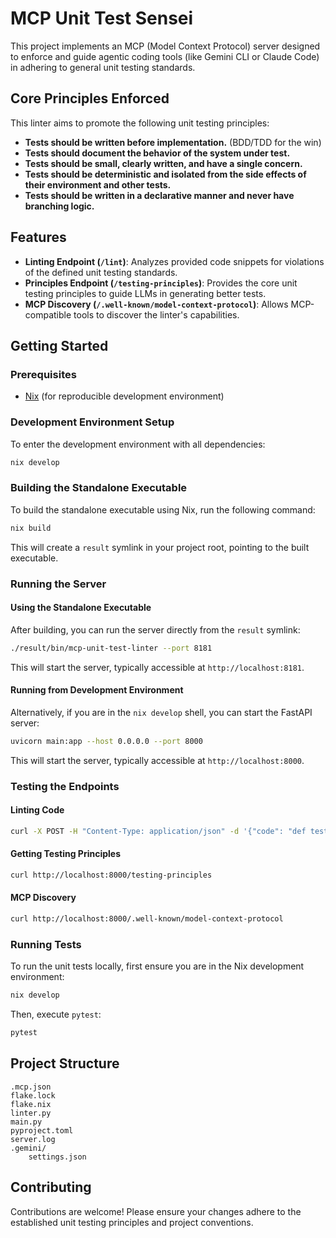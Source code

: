# MCP Unit Test Sensei

This project implements an MCP (Model Context Protocol) server designed to enforce and guide agentic coding tools (like Gemini CLI or Claude Code) in adhering to general unit testing standards.

## Core Principles Enforced

This linter aims to promote the following unit testing principles:

*   **Tests should be written before implementation.** (BDD/TDD for the win)
*   **Tests should document the behavior of the system under test.**
*   **Tests should be small, clearly written, and have a single concern.**
*   **Tests should be deterministic and isolated from the side effects of their environment and other tests.**
*   **Tests should be written in a declarative manner and never have branching logic.**

## Features

*   **Linting Endpoint (`/lint`)**: Analyzes provided code snippets for violations of the defined unit testing standards.
*   **Principles Endpoint (`/testing-principles`)**: Provides the core unit testing principles to guide LLMs in generating better tests.
*   **MCP Discovery (`/.well-known/model-context-protocol`)**: Allows MCP-compatible tools to discover the linter's capabilities.

## Getting Started

### Prerequisites

*   [Nix](https://nixos.org/download/) (for reproducible development environment)

### Development Environment Setup

To enter the development environment with all dependencies:

```bash
nix develop
```

### Building the Standalone Executable

To build the standalone executable using Nix, run the following command:

```bash
nix build
```

This will create a `result` symlink in your project root, pointing to the built executable.

### Running the Server

#### Using the Standalone Executable

After building, you can run the server directly from the `result` symlink:

```bash
./result/bin/mcp-unit-test-linter --port 8181
```

This will start the server, typically accessible at `http://localhost:8181`.

#### Running from Development Environment

Alternatively, if you are in the `nix develop` shell, you can start the FastAPI server:

```bash
uvicorn main:app --host 0.0.0.0 --port 8000
```

This will start the server, typically accessible at `http://localhost:8000`.

### Testing the Endpoints

#### Linting Code

```bash
curl -X POST -H "Content-Type: application/json" -d '{"code": "def test_example():\n    if True:\n        pass"}' http://localhost:8000/lint
```

#### Getting Testing Principles

```bash
curl http://localhost:8000/testing-principles
```

#### MCP Discovery

```bash
curl http://localhost:8000/.well-known/model-context-protocol
```

### Running Tests

To run the unit tests locally, first ensure you are in the Nix development environment:

```bash
nix develop
```

Then, execute `pytest`:

```bash
pytest
```

## Project Structure

```
.mcp.json
flake.lock
flake.nix
linter.py
main.py
pyproject.toml
server.log
.gemini/
    settings.json
```

## Contributing

Contributions are welcome! Please ensure your changes adhere to the established unit testing principles and project conventions.

```
